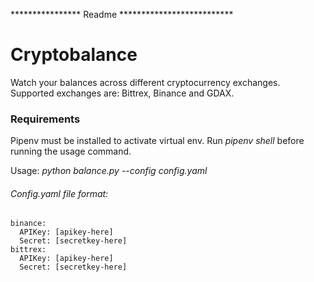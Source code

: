 **************** Readme **************************
# Cryptobalance

Watch your balances across different cryptocurrency exchanges. Supported exchanges are: Bittrex, Binance and GDAX.

### Requirements
Pipenv must be installed to activate virtual env. Run *pipenv shell* before running the usage command.

Usage:
*python balance.py --config config.yaml*

###### Config.yaml file format:
```
binance:
  APIKey: [apikey-here]
  Secret: [secretkey-here]
bittrex:
  APIKey: [apikey-here]
  Secret: [secretkey-here]
```
